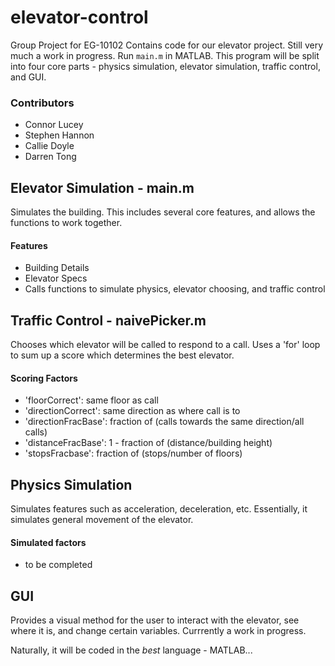 # elevator-control

Group Project for EG-10102
Contains code for our elevator project. Still very much a work in progress. Run `main.m` in MATLAB.
This program will be split into four core parts - physics simulation, elevator simulation, traffic control, and GUI.
### Contributors
- Connor Lucey
- Stephen Hannon
- Callie Doyle
- Darren Tong

## Elevator Simulation - main.m
Simulates the building. This includes several core features, and allows the functions to work together.
#### Features
- Building Details
- Elevator Specs
- Calls functions to simulate physics, elevator choosing, and traffic control

## Traffic Control - naivePicker.m
Chooses which elevator will be called to respond to a call.
Uses a 'for' loop to sum up a score which determines the best elevator.
#### Scoring Factors
- 'floorCorrect': same floor as call
- 'directionCorrect': same direction as where call is to
- 'directionFracBase': fraction of (calls towards the same direction/all calls)
- 'distanceFracBase': 1 - fraction of (distance/building height)
- 'stopsFracbase': fraction of (stops/number of floors)


## Physics Simulation
Simulates features such as acceleration, deceleration, etc. Essentially, it simulates general movement of the elevator. 
#### Simulated factors
- to be completed

## GUI
Provides a visual method for the user to interact with the elevator, see where it is, and change certain variables.
Currrently a work in progress. 


Naturally, it will be coded in the *best* language - MATLAB...
